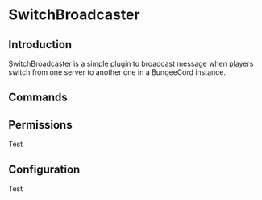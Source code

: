 SwitchBroadcaster
==========

Introduction
--------
SwitchBroadcaster is a simple plugin to broadcast message when players switch from one server to another one in a BungeeCord instance.

Commands
--------

Permissions
--------
Test

Configuration
--------
Test
